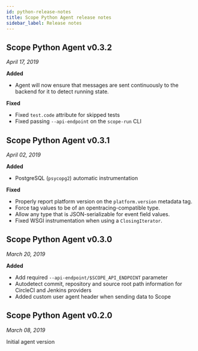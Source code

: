 ```yaml
---
id: python-release-notes
title: Scope Python Agent release notes
sidebar_label: Release notes
---
```



## Scope Python Agent v0.3.2

*April 17, 2019*

**Added**

* Agent will now ensure that messages are sent continuously to the backend for it to detect running state.

**Fixed**

* Fixed `test.code` attribute for skipped tests
* Fixed passing `--api-endpoint` on the `scope-run` CLI


## Scope Python Agent v0.3.1

*April 02, 2019*

**Added**

* PostgreSQL (`psycopg2`) automatic instrumentation

**Fixed**

* Properly report platform version on the `platform.version` metadata tag.
* Force tag values to be of an opentracing-compatible type.
* Allow any type that is JSON-serializable for event field values.
* Fixed WSGI instrumentation when using a `ClosingIterator`.


## Scope Python Agent v0.3.0

*March 20, 2019*

**Added**

* Add required `--api-endpoint/$SCOPE_API_ENDPOINT` parameter
* Autodetect commit, repository and source root path information for CircleCI and Jenkins providers
* Added custom user agent header when sending data to Scope


## Scope Python Agent v0.2.0

*March 08, 2019*

Initial agent version



